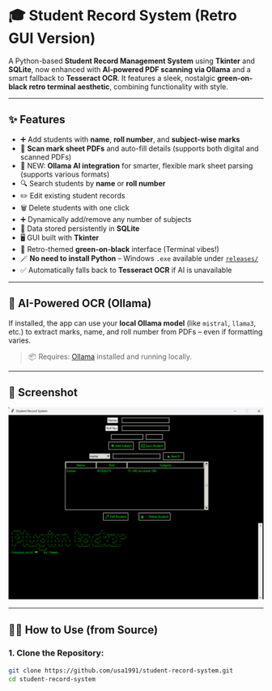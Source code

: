 # 🎓 Student Record System (Retro GUI Version)

A Python-based **Student Record Management System** using **Tkinter** and **SQLite**, now enhanced with **AI-powered PDF scanning via Ollama** and a smart fallback to **Tesseract OCR**. It features a sleek, nostalgic **green-on-black retro terminal aesthetic**, combining functionality with style.

---

## ✨ Features

- ➕ Add students with **name**, **roll number**, and **subject-wise marks**
- 📄 **Scan mark sheet PDFs** and auto-fill details (supports both digital and scanned PDFs)
- 🧠 NEW: **Ollama AI integration** for smarter, flexible mark sheet parsing (supports various formats)
- 🔍 Search students by **name** or **roll number**
- ✏️ Edit existing student records
- 🗑️ Delete students with one click
- ➕ Dynamically add/remove any number of subjects
- 📁 Data stored persistently in **SQLite**
- 🖥️ GUI built with **Tkinter**
- 🎨 Retro-themed **green-on-black** interface (Terminal vibes!)
- 🪄 **No need to install Python** – Windows `.exe` available under [`releases/`](https://github.com/usa1991/student-record-system/releases)
- ✅ Automatically falls back to **Tesseract OCR** if AI is unavailable

---

## 🧠 AI-Powered OCR (Ollama)

If installed, the app can use your **local Ollama model** (like `mistral`, `llama3`, etc.) to extract marks, name, and roll number from PDFs – even if formatting varies.

> 📦 Requires: [Ollama](https://ollama.com) installed and running locally.

---

## 📸 Screenshot

![Student Record System Screenshot](screenshots/retro-ui.png)

---

## 🧑‍💻 How to Use (from Source)

### 1. Clone the Repository:

```bash
git clone https://github.com/usa1991/student-record-system.git
cd student-record-system
